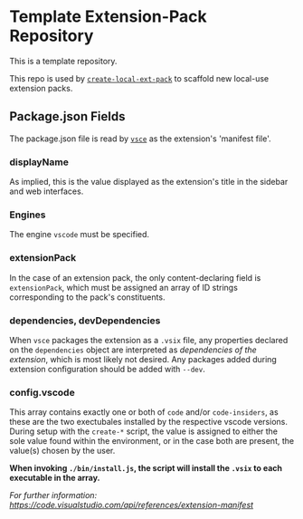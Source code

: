 # Template Extension-Pack Repository

This is a template repository.

This repo is used by [`create-local-ext-pack`](https://yarnpkg.com/en/package/create-local-ext-pack) to scaffold new local-use extension packs.

## Package.json Fields

The package.json file is read by [`vsce`](https://yarnpkg.com/en/package/vsce) as the extension's 'manifest file'. 

### displayName

As implied, this is the value displayed as the extension's title in the sidebar and web interfaces. 

### Engines

The engine `vscode` must be specified.

### extensionPack

In the case of an extension pack, the only content-declaring field is `extensionPack`, which must be assigned an array of ID strings corresponding to the pack's constituents. 

### dependencies, devDependencies

When `vsce` packages the extension as a `.vsix` file, any properties declared on the `dependencies` object are interpreted as *dependencies of the extension*, which is most likely not desired. Any packages added during extension configuration should be added with `--dev`. 

### config.vscode

This array contains exactly one or both of `code` and/or `code-insiders`, as these are the two exectubales installed by the respective vscode versions. During setup with the `create-*` script, the value is assigned to either the sole value found within the environment, or in the case both are present, the value(s) chosen by the user. 

**When invoking `./bin/install.js`, the script will install the `.vsix` to each executable in the array.**

*For further information: https://code.visualstudio.com/api/references/extension-manifest*

